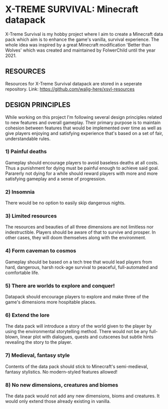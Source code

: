 # X-TREME SURVIVAL: Minecraft datapack
X-Treme Survival is my hobby project where I aim to create a Minecraft data pack which aim is to enhance the game's vanilla, survival experience. The whole idea was inspired by a great Minecraft modification 'Better than Wolves' which was created and maintained by FolwerChild until the year 2021.

## RESOURCES
Resources for X-Treme Survival datapack are stored in a seperate repository. Link: https://github.com/walig-here/xsvl-resources

## DESIGN PRINCIPLES
While working on this project I'm following several design principles related to new features and overall gameplay. Their primary purpose is to maintain cohesion between features that would be implemented over time as well as give players enjoying and satisfying experience that's based on a set of fair, understandable rules.

### 1) Painful deaths
Gameplay should encourage players to avoid baseless deaths at all costs. Thus a punishment for dying must be painful enough to achieve said goal. Pararerly not dying for a while should reward players with more and more satisfying gameplay and a sense of progression.

### 2) Insomnia
There would be no option to easily skip dangerous nights. 

### 3) Limited resources
The resources and beauties of all three dimensions are not limitless nor indestructible. Players should be aware of that to survive and prosper. In other cases, they will doom themselves along with the environment.

### 4) Form caveman to cosmos
Gameplay should be based on a tech tree that would lead players from hard, dangerous, harsh rock-age survival to peaceful, full-automated and comfortable life.

### 5) There are worlds to explore and conquer!
Datapack should encourage players to explore and make three of the game's dimensions more hospitable places.

### 6) Extend the lore
The data pack will introduce a story of the world given to the player by using the environmental storytelling method. There would not be any full-blown, linear plot with dialogues, quests and cutscenes but subtle hints revealing the story to the player.

### 7) Medieval, fantasy style
Contents of the data pack should stick to Minecraft's semi-medieval, fantasy stylistics. No modern-styled features allowed!

### 8) No new dimensions, creatures and biomes
The data pack would not add any new dimensions, bioms and creatures. It would only extend those already existing in vanilla.
